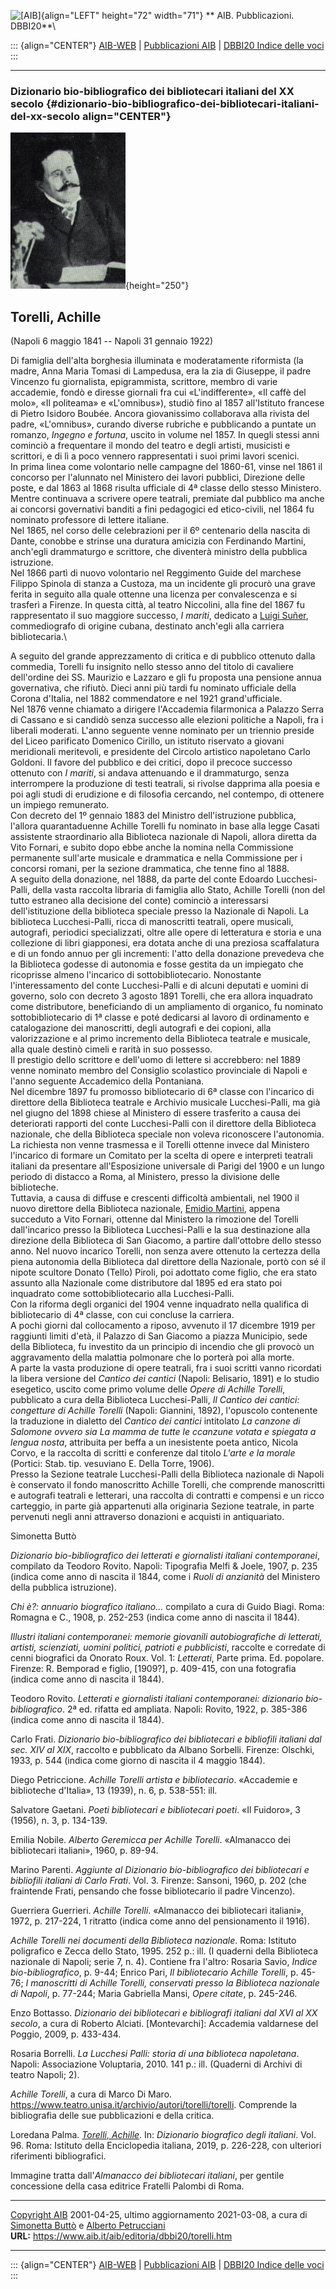 ![\[AIB\]](/aib/wi/aibv72.gif){align="LEFT" height="72" width="71"}
** AIB. Pubblicazioni. DBBI20**\

::: {align="CENTER"}
[AIB-WEB](/) \| [Pubblicazioni AIB](/pubblicazioni/) \| [DBBI20 Indice
delle voci](dbbi20.htm)
:::

------------------------------------------------------------------------

### Dizionario bio-bibliografico dei bibliotecari italiani del XX secolo {#dizionario-bio-bibliografico-dei-bibliotecari-italiani-del-xx-secolo align="CENTER"}

![\[Ritratto\]](torelli.jpg){height="250"}

## Torelli, Achille

(Napoli 6 maggio 1841 -- Napoli 31 gennaio 1922)

Di famiglia dell\'alta borghesia illuminata e moderatamente riformista
(la madre, Anna Maria Tomasi di Lampedusa, era la zia di Giuseppe, il
padre Vincenzo fu giornalista, epigrammista, scrittore, membro di varie
accademie, fondò e diresse giornali fra cui «L\'indifferente», «Il caffè
del molo», «Il politeama» e «L\'omnibus»), studiò fino al 1857
all\'Istituto francese di Pietro Isidoro Boubée. Ancora giovanissimo
collaborava alla rivista del padre, «L\'omnibus», curando diverse
rubriche e pubblicando a puntate un romanzo, *Ingegno e fortuna*, uscito
in volume nel 1857. In quegli stessi anni cominciò a frequentare il
mondo del teatro e degli artisti, musicisti e scrittori, e di lì a poco
vennero rappresentati i suoi primi lavori scenici.\
In prima linea come volontario nelle campagne del 1860-61, vinse nel
1861 il concorso per l\'alunnato nel Ministero dei lavori pubblici,
Direzione delle poste, e dal 1863 al 1868 risulta ufficiale di 4ª classe
dello stesso Ministero.\
Mentre continuava a scrivere opere teatrali, premiate dal pubblico ma
anche ai concorsi governativi banditi a fini pedagogici ed etico-civili,
nel 1864 fu nominato professore di lettere italiane.\
Nel 1865, nel corso delle celebrazioni per il 6º centenario della
nascita di Dante, conobbe e strinse una duratura amicizia con Ferdinando
Martini, anch\'egli drammaturgo e scrittore, che diventerà ministro
della pubblica istruzione.\
Nel 1866 partì di nuovo volontario nel Reggimento Guide del marchese
Filippo Spinola di stanza a Custoza, ma un incidente gli procurò una
grave ferita in seguito alla quale ottenne una licenza per convalescenza
e si trasferì a Firenze. In questa città, al teatro Niccolini, alla fine
del 1867 fu rappresentato il suo maggiore successo, *I mariti*, dedicato
a [Luigi Suñer](suner.htm), commediografo di origine cubana, destinato
anch\'egli alla carriera bibliotecaria.\

A seguito del grande apprezzamento di critica e di pubblico ottenuto
dalla commedia, Torelli fu insignito nello stesso anno del titolo di
cavaliere dell\'ordine dei SS. Maurizio e Lazzaro e gli fu proposta una
pensione annua governativa, che rifiutò. Dieci anni più tardi fu
nominato ufficiale della Corona d\'Italia, nel 1882 commendatore e nel
1921 grand\'ufficiale.\
Nel 1876 venne chiamato a dirigere l\'Accademia filarmonica a Palazzo
Serra di Cassano e si candidò senza successo alle elezioni politiche a
Napoli, fra i liberali moderati. L\'anno seguente venne nominato per un
triennio preside del Liceo parificato Domenico Cirillo, un istituto
riservato a giovani meridionali meritevoli, e presidente del Circolo
artistico napoletano Carlo Goldoni. Il favore del pubblico e dei
critici, dopo il precoce successo ottenuto con *I mariti*, si andava
attenuando e il drammaturgo, senza interrompere la produzione di testi
teatrali, si rivolse dapprima alla poesia e poi agli studi di erudizione
e di filosofia cercando, nel contempo, di ottenere un impiego
remunerato.\
Con decreto del 1º gennaio 1883 del Ministro dell\'istruzione pubblica,
l\'allora quarantaduenne Achille Torelli fu nominato in base alla legge
Casati assistente straordinario alla Biblioteca nazionale di Napoli,
allora diretta da Vito Fornari, e subito dopo ebbe anche la nomina nella
Commissione permanente sull\'arte musicale e drammatica e nella
Commissione per i concorsi romani, per la sezione drammatica, che tenne
fino al 1888.\
A seguito della donazione, nel 1888, da parte del conte Edoardo
Lucchesi-Palli, della vasta raccolta libraria di famiglia allo Stato,
Achille Torelli (non del tutto estraneo alla decisione del conte)
cominciò a interessarsi dell\'istituzione della biblioteca speciale
presso la Nazionale di Napoli. La biblioteca Lucchesi-Palli, ricca di
manoscritti teatrali, opere musicali, autografi, periodici
specializzati, oltre alle opere di letteratura e storia e una collezione
di libri giapponesi, era dotata anche di una preziosa scaffalatura e di
un fondo annuo per gli incrementi: l\'atto della donazione prevedeva che
la Biblioteca godesse di autonomia e fosse gestita da un impiegato che
ricoprisse almeno l\'incarico di sottobibliotecario. Nonostante
l\'interessamento del conte Lucchesi-Palli e di alcuni deputati e uomini
di governo, solo con decreto 3 agosto 1891 Torelli, che era allora
inquadrato come distributore, beneficiando di un ampliamento di
organico, fu nominato sottobibliotecario di 1ª classe e poté dedicarsi
al lavoro di ordinamento e catalogazione dei manoscritti, degli
autografi e dei copioni, alla valorizzazione e al primo incremento della
Biblioteca teatrale e musicale, alla quale destinò cimeli e rarità in
suo possesso.\
Il prestigio dello scrittore e dell\'uomo di lettere si accrebbero: nel
1889 venne nominato membro del Consiglio scolastico provinciale di
Napoli e l\'anno seguente Accademico della Pontaniana.\
Nel dicembre 1897 fu promosso bibliotecario di 6ª classe con l\'incarico
di direttore della Biblioteca teatrale e Archivio musicale
Lucchesi-Palli, ma già nel giugno del 1898 chiese al Ministero di essere
trasferito a causa dei deteriorati rapporti del conte Lucchesi-Palli con
il direttore della Biblioteca nazionale, che della Biblioteca speciale
non voleva riconoscere l\'autonomia. La richiesta non venne trasmessa e
il Torelli ottenne invece dal Ministero l\'incarico di formare un
Comitato per la scelta di opere e interpreti teatrali italiani da
presentare all\'Esposizione universale di Parigi del 1900 e un lungo
periodo di distacco a Roma, al Ministero, presso la divisione delle
biblioteche.\
Tuttavia, a causa di diffuse e crescenti difficoltà ambientali, nel 1900
il nuovo direttore della Biblioteca nazionale, [Emidio
Martini](martini.htm), appena succeduto a Vito Fornari, ottenne dal
Ministero la rimozione del Torelli dall\'incarico presso la Biblioteca
Lucchesi-Palli e la sua destinazione alla direzione della Biblioteca di
San Giacomo, a partire dall\'ottobre dello stesso anno. Nel nuovo
incarico Torelli, non senza avere ottenuto la certezza della piena
autonomia della Biblioteca dal direttore della Nazionale, portò con sé
il nipote scultore Donato (Tello) Piroli, poi adottato come figlio, che
era stato assunto alla Nazionale come distributore dal 1895 ed era stato
poi inquadrato come sottobibliotecario alla Lucchesi-Palli.\
Con la riforma degli organici del 1904 venne inquadrato nella qualifica
di bibliotecario di 4ª classe, con cui concluse la carriera.\
A pochi giorni dal collocamento a riposo, avvenuto il 17 dicembre 1919
per raggiunti limiti d\'età, il Palazzo di San Giacomo a piazza
Municipio, sede della Biblioteca, fu investito da un principio di
incendio che gli provocò un aggravamento della malattia polmonare che lo
porterà poi alla morte.\
A parte la vasta produzione di opere teatrali, fra i suoi scritti vanno
ricordati la libera versione del *Cantico dei cantici* (Napoli:
Belisario, 1891) e lo studio esegetico, uscito come primo volume delle
*Opere di Achille Torelli*, pubblicato a cura della Biblioteca
Lucchesi-Palli, *Il Cantico dei cantici: congetture di Achille Torelli*
(Napoli: Giannini, 1892), l\'opuscolo contenente la traduzione in
dialetto del *Cantico dei cantici* intitolato *La canzone di Salomone
ovvero sia La mamma de tutte le ccanzune votata e spiegata a lengua
nosta*, attribuita per beffa a un inesistente poeta antico, Nicola
Corvo, e la raccolta di scritti e conferenze dal titolo *L\'arte e la
morale* (Portici: Stab. tip. vesuviano E. Della Torre, 1906).\
Presso la Sezione teatrale Lucchesi-Palli della Biblioteca nazionale di
Napoli è conservato il fondo manoscritto Achille Torelli, che comprende
manoscritti e autografi teatrali e letterari, una raccolta di contratti
e compensi e un ricco carteggio, in parte già appartenuti alla
originaria Sezione teatrale, in parte pervenuti negli anni attraverso
donazioni e acquisti in antiquariato.

Simonetta Buttò

*Dizionario bio-bibliografico dei letterati e giornalisti italiani
contemporanei*, compilato da Teodoro Rovito. Napoli: Tipografia Melfi &
Joele, 1907, p. 235 (indica come anno di nascita il 1844, come i *Ruoli
di anzianità* del Ministero della pubblica istruzione).

*Chi è?: annuario biografico italiano\...* compilato a cura di Guido
Biagi. Roma: Romagna e C., 1908, p. 252-253 (indica come anno di nascita
il 1844).

*Illustri italiani contemporanei: memorie giovanili autobiografiche di
letterati, artisti, scienziati, uomini politici, patrioti e
pubblicisti*, raccolte e corredate di cenni biografici da Onorato Roux.
Vol. 1: *Letterati*, Parte prima. Ed. popolare. Firenze: R. Bemporad e
figlio, \[1909?\], p. 409-415, con una fotografia (indica come anno di
nascita il 1844).

Teodoro Rovito. *Letterati e giornalisti italiani contemporanei:
dizionario bio-bibliografico*. 2ª ed. rifatta ed ampliata. Napoli:
Rovito, 1922, p. 385-386 (indica come anno di nascita il 1844).

Carlo Frati. *Dizionario bio-bibliografico dei bibliotecari e bibliofili
italiani dal sec. XIV al XIX*, raccolto e pubblicato da Albano Sorbelli.
Firenze: Olschki, 1933, p. 544 (indica come giorno di nascita il 4
maggio 1844).

Diego Petriccione. *Achille Torelli artista e bibliotecario*. «Accademie
e biblioteche d\'Italia», 13 (1939), n. 6, p. 538-551: ill.

Salvatore Gaetani. *Poeti bibliotecari e bibliotecari poeti*. «Il
Fuidoro», 3 (1956), n. 3, p. 134-139.

Emilia Nobile. *Alberto Geremicca per Achille Torelli*. «Almanacco dei
bibliotecari italiani», 1960, p. 89-94.

Marino Parenti. *Aggiunte al Dizionario bio-bibliografico dei
bibliotecari e bibliofili italiani di Carlo Frati*. Vol. 3. Firenze:
Sansoni, 1960, p. 202 (che fraintende Frati, pensando che fosse
bibliotecario il padre Vincenzo).

Guerriera Guerrieri. *Achille Torelli*. «Almanacco dei bibliotecari
italiani», 1972, p. 217-224, 1 ritratto (indica come anno del
pensionamento il 1916).

*Achille Torelli nei documenti della Biblioteca nazionale*. Roma:
Istituto poligrafico e Zecca dello Stato, 1995. 252 p.: ill. (I quaderni
della Biblioteca nazionale di Napoli; serie 7, n. 4). Contiene fra
l\'altro: Rosaria Savio, *Indice bio-bibliografico*, p. 9-44; Enrico
Pari, *Il bibliotecario Achille Torelli*, p. 45-76; *I manoscritti di
Achille Torelli, conservati presso la Biblioteca nazionale di Napoli*,
p. 77-244; Maria Gabriella Mansi, *Opere citate*, p. 245-246.

Enzo Bottasso. *Dizionario dei bibliotecari e bibliografi italiani dal
XVI al XX secolo*, a cura di Roberto Alciati. \[Montevarchi\]: Accademia
valdarnese del Poggio, 2009, p. 433-434.

Rosaria Borrelli. *La Lucchesi Palli: storia di una biblioteca
napoletana*. Napoli: Associazione Voluptaria, 2010. 141 p.: ill.
(Quaderni di Archivi di teatro Napoli; 2).

*Achille Torelli*, a cura di Marco Di Maro.
<https://www.teatro.unisa.it/archivio/autori/torelli/torelli>. Comprende
la bibliografia delle sue pubblicazioni e della critica.

Loredana Palma. *[Torelli,
Achille](http://www.treccani.it/enciclopedia/achille-torelli_%28Dizionario-Biografico%29/)*.
In: *Dizionario biografico degli italiani*. Vol. 96. Roma: Istituto
della Enciclopedia italiana, 2019, p. 226-228, con ulteriori riferimenti
bibliografici.

Immagine tratta dall\'*Almanacco dei bibliotecari italiani*, per gentile
concessione della casa editrice Fratelli Palombi di Roma.

------------------------------------------------------------------------

[Copyright AIB](/su-questo-sito/dichiarazione-di-copyright-aib-web/)
2001-04-25, ultimo aggiornamento 2021-03-08, a cura di [Simonetta
Buttò](/aib/redazione3.htm) e [Alberto
Petrucciani](/su-questo-sito/redazione-aib-web/)\
**URL:** https://www.aib.it/aib/editoria/dbbi20/torelli.htm

------------------------------------------------------------------------

::: {align="CENTER"}
[AIB-WEB](/) \| [Pubblicazioni AIB](/pubblicazioni/) \| [DBBI20 Indice
delle voci](dbbi20.htm)
:::
